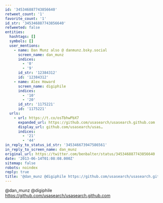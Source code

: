 ```yaml
---
id: '345346887743856640'
retweet_count: '1'
favorite_count: '1'
id_str: '345346887743856640'
retweeted: false
entities:
  hashtags: []
  symbols: []
  user_mentions:
    - name: Dan Munz also @ danmunz.bsky.social
      screen_name: dan_munz
      indices:
        - '0'
        - '9'
      id_str: '12384312'
      id: '12384312'
    - name: Alex Howard
      screen_name: digiphile
      indices:
        - '10'
        - '20'
      id_str: '1175221'
      id: '1175221'
  urls:
    - url: https://t.co/osTbhwPbX7
      expanded_url: https://github.com/usasearch/usasearch.github.com
      display_url: github.com/usasearch/usas…
      indices:
        - '21'
        - '44'
in_reply_to_status_id_str: '345346673947586561'
in_reply_to_screen_name: dan_munz
original_url: https://twitter.com/benbalter/status/345346887743856640
date: '2013-06-14T01:08:08.000Z'
sitemap: false
robots: noindex
reply: true
title: '@dan_munz @digiphile https://github.com/usasearch/usasearch.github.com'
---
```


@dan_munz @digiphile https://github.com/usasearch/usasearch.github.com